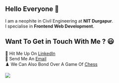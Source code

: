 ## Hello Everyone 👋

I am a neophite in Civil Engineering at **NIT Durgapur**.</br> 
I specialise in **Frontend Web Development**.</br>

## Want To Get in Touch With Me ? :smiley:</br>
🔭 Hit Me Up On [LinkedIn](https://www.linkedin.com/in/aritro-ghosh-246920201/)</br>
:email: Send Me An [Email](mailto:aritroghosh4@gmail.com)</br>
♟️ We Can Also Bond Over A Game Of [Chess](https://friend.chess.com/R2hP)</br>



![](https://komarev.com/ghpvc/?username=TheInvincibleLearner&color=green)
